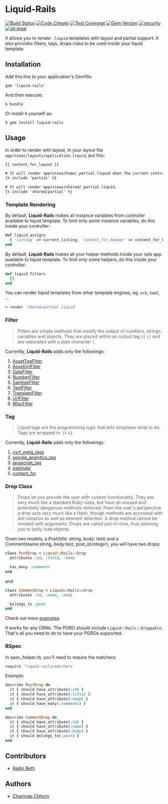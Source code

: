 # Liquid-Rails

[![Build Status](https://travis-ci.org/vfonic/liquid4-rails.svg?branch=master)](https://travis-ci.org/vfonic/liquid4-rails)
[![Code Climate](https://codeclimate.com/github/vfonic/liquid4-rails/badges/gpa.svg)](https://codeclimate.com/github/vfonic/liquid4-rails)
[![Test Coverage](https://codeclimate.com/github/vfonic/liquid4-rails/badges/coverage.svg)](https://codeclimate.com/github/vfonic/liquid4-rails/coverage)
[![Gem Version](https://badge.fury.io/rb/liquid4-rails.svg)](http://badge.fury.io/rb/liquid4-rails)
[![security](https://hakiri.io/github/vfonic/liquid4-rails/master.svg)](https://hakiri.io/github/vfonic/liquid4-rails/master)
[![git.legal](https://git.legal/projects/3620/badge.svg?key=5c097d05a251758abac3 "Number of libraries approved")](https://git.legal/projects/3620)

It allows you to render `.liquid` templates with layout and partial support. It also provides filters, tags, drops class to be used inside your liquid template.

## Installation

Add this line to your application's Gemfile:

    gem 'liquid-rails'

And then execute:

    $ bundle

Or install it yourself as:

    $ gem install liquid-rails

## Usage

In order to render with layout, in your layout file `app/views/layouts/application.liquid`, put this:

```html
{{ content_for_layout }}
```

```html
# It will render app/views/home/_partial.liquid when the current controller is `HomeController`.
{% include 'partial' %}

# It will render app/views/shared/_partial.liquid.
{% include 'shared/partial' %}
```

### Template Rendering

By default, **Liquid-Rails** makes all instance variables from controller available to liquid template. To limit only some instance variables, do this inside your controller:

```ruby
def liquid_assigns
  { 'listing' => current_listing, 'content_for_header' => content_for_header, 'current_account' => current_account }
end
```

By default, **Liquid-Rails** makes all your helper methods inside your rails app available to liquid template. To limit only some helpers, do this inside your controller:

```ruby
def liquid_filters
  []
end
```

You can render liquid templates from other template engines, eg. `erb`, `haml`, ...

```ruby
= render 'shared/partial.liquid'
```

### Filter

> Filters are simple methods that modify the output of numbers, strings, variables and objects. They are placed within an output tag `{{` `}}` and are separated with a pipe character `|`.

Currently, **Liquid-Rails** adds only the followings:

1. [AssetTagFilter](https://github.com/yoolk/liquid-rails/blob/master/lib/liquid-rails/filters/asset_tag_filter.rb)
2. [AssetUrlFilter](https://github.com/yoolk/liquid-rails/blob/master/lib/liquid-rails/filters/asset_url_filter.rb)
3. [DateFilter](https://github.com/yoolk/liquid-rails/blob/master/lib/liquid-rails/filters/date_filter.rb)
4. [NumberFilter](https://github.com/yoolk/liquid-rails/blob/master/lib/liquid-rails/filters/number_filter.rb)
5. [SanitizeFilter](https://github.com/yoolk/liquid-rails/blob/master/lib/liquid-rails/filters/sanitize_filter.rb)
6. [TextFilter](https://github.com/yoolk/liquid-rails/blob/master/lib/liquid-rails/filters/text_filter.rb)
7. [TranslateFilter](https://github.com/yoolk/liquid-rails/blob/master/lib/liquid-rails/filters/translate_filter.rb)
8. [UrlFilter](https://github.com/yoolk/liquid-rails/blob/master/lib/liquid-rails/filters/url_filter.rb)
9. [MiscFilter](https://github.com/yoolk/liquid-rails/blob/master/lib/liquid-rails/filters/misc_filter.rb)

### Tag

> Liquid tags are the programming logic that tells templates what to do. Tags are wrapped in: `{%` `%}`.

Currently, **Liquid-Rails** adds only the followings:

1. [csrf_meta_tags](https://github.com/yoolk/liquid-rails/blob/master/lib/liquid-rails/tags/csrf_meta_tags.rb)
2. [google_analytics_tag](https://github.com/yoolk/liquid-rails/blob/master/lib/liquid-rails/tags/google_analytics_tag.rb)
3. [javascript_tag](https://github.com/yoolk/liquid-rails/blob/master/lib/liquid-rails/tags/javascript_tag.rb)
4. [paginate](https://github.com/yoolk/liquid-rails/blob/master/lib/liquid-rails/tags/paginate_tag.rb)
4. [content_for](https://github.com/yoolk/liquid-rails/blob/master/lib/liquid-rails/tags/content_for.rb)

### Drop Class

> Drops let you provide the user with custom functionality. They are very much like a standard Ruby class, but have all unused and potentially dangerous methods removed. From the user's perspective a drop acts very much like a Hash, though methods are accessed with dot-notation as well as element selection. A drop method cannot be invoked with arguments. Drops are called just-in-time, thus allowing you to lazily load objects.

Given two models, a Post(title: string, body: text) and a Comment(name:string, body:text, post_id:integer), you will have two drops:

```ruby
class PostDrop < Liquid::Rails::Drop
  attributes :id, :title, :body

  has_many :comments
end
```

and

```ruby
class CommentDrop < Liquid::Rails::Drop
  attributes :id, :name, :body

  belongs_to :post
end
```

Check out more [examples](https://github.com/yoolk/liquid-rails/blob/master/spec/fixtures/poro.rb).

It works for any ORMs. The PORO should include `Liquid::Rails::Droppable`. That's all you need to do to have your POROs supported.

### RSpec

In spec_helper.rb, you'll need to require the matchers:

```ruby
require 'liquid-rails/matchers'
```

Example:

```ruby
describe PostDrop do
  it { should have_attribute(:id) }
  it { should have_attribute(:title) }
  it { should have_attribute(:body) }
  it { should have_many(:comments) }
end
```

```ruby
describe CommentDrop do
  it { should have_attribute(:id) }
  it { should have_attribute(:name) }
  it { should have_attribute(:body) }
  it { should belongs_to(:post) }
end
```

## Contributors

* [Radin Reth](https://github.com/radin-reth/)

## Authors

* [Chamnap Chhorn](https://github.com/chamnap)
